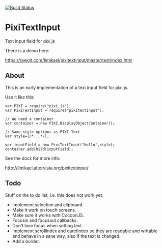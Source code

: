 [![Build Status](https://travis-ci.org/limikael/PixiTextInput.svg?branch=master)](https://travis-ci.org/limikael/PixiTextInput)

PixiTextInput
=============

Text input field for pixi.js 

There is a demo here:

https://rawgit.com/limikael/pixitextinput/master/test/index.html

About
-----

This is an early implementation of a text input field for pixi.js.

Use it like this:

    var PIXI = require("pixi.js");
    var PixiTextInput = require("pixitextinput");

    // We need a container
    var container = new PIXI.DisplayObjectContainer();

    // Same style options as PIXI.Text
    var style={/*...*/};

    var inputField = new PixiTextInput("hello",style);
    container.addChild(inputField);

See the docs for more info:

http://limikael.altervista.org/pixitextinput/

Todo
----

Stuff on the to do list, i.e. this does not work yet:

* Implement selection and clipboard.
* Make it work on touch screens.
* Make sure it works with CocoonJS.
* Focusin and focusout callbacks.
* Don't lose focus when setting text.
* Implement scrollIndex and caretIndex so they are readable and writable and behave in a sane way, also if the text is changed.
* Add a border.
